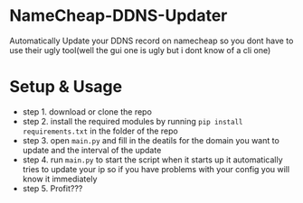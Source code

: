 # NameCheap-DDNS-Updater

Automatically Update your DDNS record on namecheap so you dont have to use their ugly tool(well the gui one is ugly but i dont know of a cli one)

# Setup & Usage
- step 1. download or clone the repo
- step 2. install the required modules by running ```pip install requirements.txt``` in the folder of the repo
- step 3. open ```main.py``` and fill in the deatils for the domain you want to update and the interval of the update
- step 4. run ```main.py``` to start the script when it starts up it automatically tries to update your ip so if you have problems with your config you will know it immediately
- step 5. Profit???
